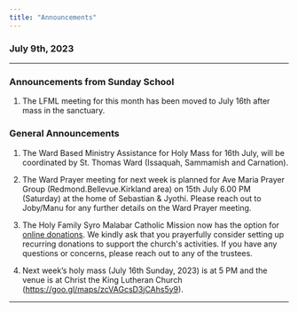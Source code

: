 ```yaml
---
title: "Announcements"
---
```


### July 9th, 2023
---

### Announcements from Sunday School

1. The LFML meeting for this month has been moved to July 16th after mass in the sanctuary.

   

### General Announcements

1. The Ward Based Ministry Assistance for Holy Mass for 16th July, will be coordinated by St. Thomas Ward (Issaquah, Sammamish and Carnation).

2. The Ward Prayer meeting for next week is planned for Ave Maria Prayer Group (Redmond.Bellevue.Kirkland area) on 15th July 6.00 PM (Saturday) at the home of Sebastian & Jyothi. Please reach out to Joby/Manu for any further details on the Ward Prayer meeting.

3. The Holy Family Syro Malabar Catholic Mission now has the option for <a target="_blank" href="https://holyfamilyseattle.org/donation/">online donations</a>. We kindly ask that you prayerfully consider setting up recurring donations to support the church's activities. If you have any questions or concerns, please reach out to any of the trustees.

4. Next week’s holy mass (July 16th Sunday, 2023) is at 5 PM and the venue is at Christ the King Lutheran Church (https://goo.gl/maps/zcVAGcsD3jCAhs5y9).

---
